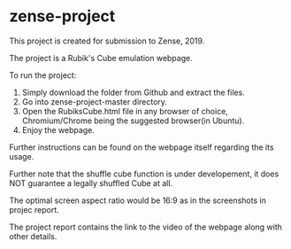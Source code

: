 # zense-project

This project is created for submission to Zense, 2019. 

The project is a Rubik's Cube emulation webpage. 

To run the project:
1. Simply download the folder from Github and extract the files.
2. Go into zense-project-master directory.
3. Open the RubiksCube.html file in any browser of choice, Chromium/Chrome being the suggested browser(in Ubuntu).
4. Enjoy the webpage.

Further instructions can be found on the webpage itself regarding the its usage.

Further note that the shuffle cube function is under developement, it does NOT guarantee a legally shuffled Cube at all.

The optimal screen aspect ratio would be 16:9 as in the screenshots in projec report.

The project report contains the link to the video of the webpage along with other details.
